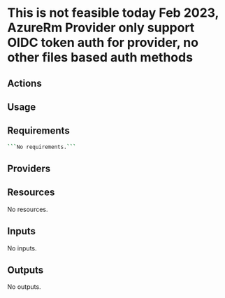# This is not feasible today Feb 2023, AzureRm Provider only support OIDC token auth for provider, no other files based auth methods

## Actions

## Usage

<!-- BEGINNING OF PRE-COMMIT-TERRAFORM DOCS HOOK -->

## Requirements

```sh
```No requirements.```
```

## Providers

## Resources

No resources.

## Inputs

No inputs.

## Outputs

No outputs.

<!-- END OF PRE-COMMIT-TERRAFORM DOCS HOOK -->
